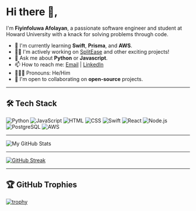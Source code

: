 <!--
**fiyinfoluwaafol/fiyinfoluwaafol** is a ✨ _special_ ✨ repository because its `README.md` (this file) appears on your GitHub profile.

Here are some ideas to get you started:

- 🔭 I’m currently working on ...
- 🌱 I’m currently learning ...
- 👯 I’m looking to collaborate on ...
- 🤔 I’m looking for help with ...
- 💬 Ask me about ...
- 📫 How to reach me: ...
- 😄 Pronouns: ...
- ⚡ Fun fact: ...
-->

# Hi there 👋,

I'm **Fiyinfoluwa Afolayan**, a passionate software engineer and student at Howard University with a knack for solving problems through code. 

- 🌱 I'm currently learning **Swift**, **Prisma**, and **AWS**.
- 👨‍💻 I'm actively working on [SplitEase](https://github.com/ShareSync/SplitEase) and other exciting projects!
- 💬 Ask me about **Python** or **Javascript**.
- 📫 How to reach me: [Email](mailto:fiyinfoluwa.afolayan@gmail.com) | [LinkedIn](https://www.linkedin.com/in/fiyinfoluwa-afolayan/)
- 🧑‍🤝‍🧑 Pronouns: He/Him
- 🤝 I'm open to collaborating on **open-source** projects.

---

## 🛠 Tech Stack
![Python](https://img.shields.io/badge/-Python-05122A?style=flat&logo=python)
![JavaScript](https://img.shields.io/badge/-JavaScript-05122A?style=flat&logo=javascript)
![HTML](https://img.shields.io/badge/-HTML-05122A?style=flat&logo=html5)
![CSS](https://img.shields.io/badge/-CSS-05122A?style=flat&logo=css3)
![Swift](https://img.shields.io/badge/-Swift-05122A?style=flat&logo=swift)
![React](https://img.shields.io/badge/-React-05122A?style=flat&logo=react)
![Node.js](https://img.shields.io/badge/-Node.js-05122A?style=flat&logo=node.js)
![PostgreSQL](https://img.shields.io/badge/-PostgreSQL-05122A?style=flat&logo=postgresql)
![AWS](https://img.shields.io/badge/-AWS-05122A?style=flat&logo=amazon-aws)

---

![My GitHub Stats](https://github-readme-stats.vercel.app/api?username=fiyinfoluwaafol&show_icons=true&count_private=true&theme=darcula&hide_border=true&hide=issues,contribs&bg_color=00000000)

---

[![GitHub Streak](https://github-readme-streak-stats.herokuapp.com?user=fiyinfoluwaafol&theme=transparent&hide_border=true)](https://git.io/streak-stats)

---

## 🏆 GitHub Trophies
[![trophy](https://github-profile-trophy.vercel.app/?username=fiyinfoluwaafol&theme=radical)](https://github.com/ryo-ma/github-profile-trophy)
